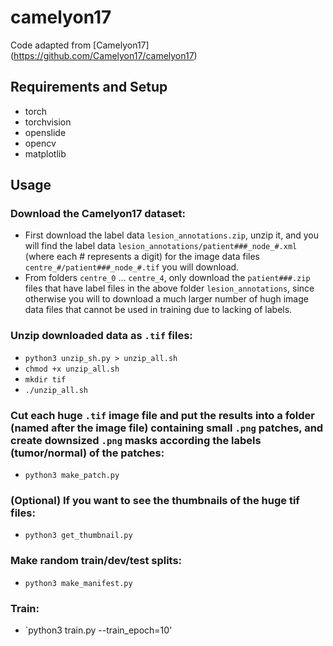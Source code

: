 # camelyon17

Code adapted from [Camelyon17] (https://github.com/Camelyon17/camelyon17)

## Requirements and Setup

* torch
* torchvision
* openslide
* opencv
* matplotlib

## Usage

### Download the Camelyon17 dataset:
 + First download the label data `lesion_annotations.zip`, unzip it, and you will find the label data `lesion_annotations/patient###_node_#.xml` (where each # represents a digit) for the image data files `centre_#/patient###_node_#.tif` you will download.
 + From folders `centre_0` ... `centre_4`, only download the `patient###.zip` files that have label files in the above folder `lesion_annotations`, since otherwise you will to download a much larger number of hugh image data files that cannot be used in training due to lacking of labels.

### Unzip downloaded data as `.tif` files: 
 + `python3 unzip_sh.py > unzip_all.sh`
 + `chmod +x unzip_all.sh`
 + `mkdir tif`
 + `./unzip_all.sh`

### Cut each huge `.tif` image file and put the results into a folder (named after the image file) containing small `.png` patches, and create downsized `.png` masks according the labels (tumor/normal) of the patches:
 + `python3 make_patch.py`

### (Optional) If you want to see the thumbnails of the huge tif files:
 + `python3 get_thumbnail.py`

### Make random train/dev/test splits:
 + `python3 make_manifest.py`

### Train:
 + `python3 train.py --train_epoch=10'
